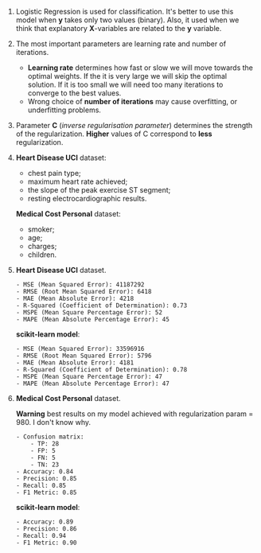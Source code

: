 1. Logistic Regression is used for classification. It's better to use this model when **y** takes only
two values (binary). Also, it used when we think that explanatory **X**-variables are related to the 
**y** variable.

2. The most important parameters are learning rate and number of iterations. 
    - **Learning rate** determines how fast or slow we will move towards the optimal weights. 
    If the it is very large we will skip the optimal solution. 
    If it is too small we will need too many iterations to converge to the best values.
    - Wrong choice of **number of iterations** may cause overfitting, or underfitting problems.

3. Parameter **C** (*inverse regularisation parameter*) determines the strength of the regularization.
**Higher** values of C correspond to **less** regularization.

4. **Heart Disease UCI** dataset:
    - chest pain type;
    - maximum heart rate achieved;
    - the slope of the peak exercise ST segment;
    - resting electrocardiographic  results.
    
    **Medical Cost Personal** dataset:
    - smoker;
    - age;
    - charges;
    - children.

5. **Heart Disease UCI** dataset.
    ```
    - MSE (Mean Squared Error): 41187292
    - RMSE (Root Mean Squared Error): 6418
    - MAE (Mean Absolute Error): 4218
    - R-Squared (Coefficient of Determination): 0.73
    - MSPE (Mean Square Percentage Error): 52
    - MAPE (Mean Absolute Percentage Error): 45
    ```
    **scikit-learn model**:
    ```
    - MSE (Mean Squared Error): 33596916
    - RMSE (Root Mean Squared Error): 5796
    - MAE (Mean Absolute Error): 4181
    - R-Squared (Coefficient of Determination): 0.78
    - MSPE (Mean Square Percentage Error): 47
    - MAPE (Mean Absolute Percentage Error): 47
    ```
6. **Medical Cost Personal** dataset.

    **Warning** best results on my model achieved with regularization param = 980.
    I don't know why.
    ```
    - Confusion matrix:
        - TP: 28
        - FP: 5
        - FN: 5
        - TN: 23 
    - Accuracy: 0.84
    - Precision: 0.85
    - Recall: 0.85
    - F1 Metric: 0.85
    ```
    **scikit-learn model**:
    ```    
    - Accuracy: 0.89
    - Precision: 0.86
    - Recall: 0.94
    - F1 Metric: 0.90
    ```
